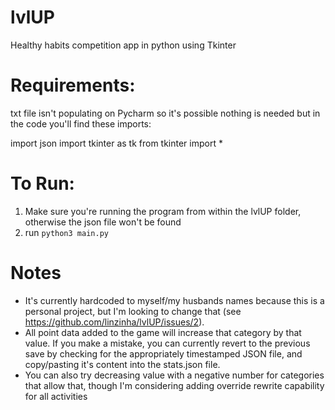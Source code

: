 # lvlUP
Healthy habits competition app in python using Tkinter

# Requirements:

txt file isn't populating on Pycharm so it's possible nothing is needed but in the code you'll find these imports:

import json
import tkinter as tk
from tkinter import *

# To Run:

1. Make sure you're running the program from within the lvlUP folder, otherwise the json file won't be found
2. run `python3 main.py`


# Notes
* It's currently hardcoded to myself/my husbands names because this is a personal project, but I'm looking to change that (see https://github.com/linzinha/lvlUP/issues/2). 
* All point data added to the game will increase that category by that value. If you make a mistake, you can currently revert to the previous save by checking for the appropriately timestamped JSON file, and copy/pasting it's content into the stats.json file.
* You can also try decreasing value with a negative number for categories that allow that, though I'm considering adding override rewrite capability for all activities
